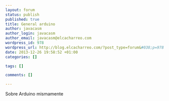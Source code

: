 ```yaml
--- 
layout: forum
status: publish
published: true
title: General arduino
author: javacasm
author_login: javacasm
author_email: javacasm@elcacharreo.com
wordpress_id: 978
wordpress_url: http://blog.elcacharreo.com/?post_type=forum&#038;p=978
date: 2013-12-26 19:58:52 +01:00
categories: []

tags: []

comments: []

---
```

Sobre Arduino mismamente
